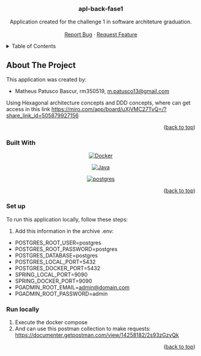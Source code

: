<br />
<div align="center">

  <h3 align="center">apl-back-fase1</h3>

  <p align="center">
    Application created for the challenge 1 in software architeture graduation.
    <br />
    <br />
    <a href="https://github.com/SOAT2G58/apl-back-fase1/issues">Report Bug</a>
    ·
    <a href="https://github.com/SOAT2G58/apl-back-fase1/issues">Request Feature</a>
  </p>
</div>


<details>
  <summary>Table of Contents</summary>
  <ol>
    <li>
      <a href="#about-the-project">About The Project</a>
      <ul>
        <li><a href="#built-with">Built With</a></li>
      </ul>
    </li>
    <li>
      <a href="#local-execution">Local Execution</a>
      <ul>
        <li><a href="#setup">Set up</a></li>
        <li><a href="#run-locally">Run locally</a></li>
      </ul>
    </li>
  </ol>
</details>


## About The Project

This application was created by:
- Matheus Patusco Bascur,  rm350519, m.patusco13@gmail.com 

Using Hexagonal architecture concepts and DDD concepts, where can get access in this link
https://miro.com/app/board/uXjVMC27TvQ=/?share_link_id=505879927156


<p align="right">(<a href="#readme-top">back to top</a>)</p>


### Built With

<div align="center"> 

[![Docker][Docker]][Docker-url]

</div> 

<div align="center"> 

[![Java][Java]][Java-url]

</div> 

<div align="center"> 

[![postgres][postgres]][postgres-url]

</div> 


<p align="right">(<a href="#readme-top">back to top</a>)</p>


### Set up

To run this application locally, follow these steps:

1. Add this information in the archive .env:
  - POSTGRES_ROOT_USER=postgres
  - POSTGRES_ROOT_PASSWORD=postgres
  - POSTGRES_DATABASE=postgres
  - POSTGRES_LOCAL_PORT=5432
  - POSTGRES_DOCKER_PORT=5432
  - SPRING_LOCAL_PORT=9090
  - SPRING_DOCKER_PORT=9090
  - PGADMIN_ROOT_EMAIL=admin@domain.com
  - PGADMIN_ROOT_PASSWORD=admin


### Run locally

1. Execute the docker compose
2. And can use this postman collection to make requests:
  https://documenter.getpostman.com/view/14258182/2s93zGzyQk

<p align="right">(<a href="#readme-top">back to top</a>)</p>



<!-- MARKDOWN LINKS & IMAGES -->
[Java]: https://img.shields.io/badge/Java-0769AD?style=for-the-badge&logo=java&logoColor=white
[Java-url]: https://www.java.com/pt-BR/

[Docker]: https://img.shields.io/badge/Docker-2496ED?style=for-the-badge&logo=docker&logoColor=white
[Docker-url]: https://www.docker.com/

[postgres]: https://img.shields.io/badge/postgress-00000F?style=for-the-badge&logo=postgress&logoColor=white
[postgres-url]: https://www.postgresql.org/docs/


